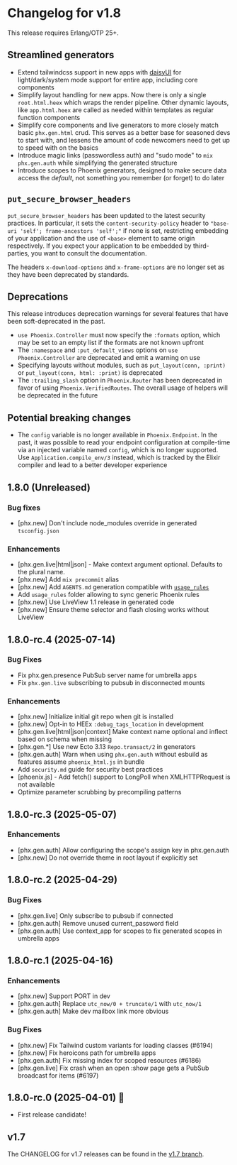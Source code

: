 # Changelog for v1.8

This release requires Erlang/OTP 25+.

## Streamlined generators

  * Extend tailwindcss support in new apps with [daisyUI](https://daisyui.com/) for light/dark/system mode support for entire app, including core components
  * Simplify layout handling for new apps. Now there is only a single `root.html.heex` which wraps the render pipeline. Other dynamic layouts, like `app.html.heex` are called as needed within templates as regular function components
  * Simplify core components and live generators to more closely match basic `phx.gen.html` crud. This serves as a better base for seasoned devs to start with, and lessens the amount of code newcomers need to get up to speed with on the basics
  * Introduce magic links (passwordless auth) and "sudo mode" to `mix phx.gen.auth` while simplifying the generated structure
  * Introduce scopes to Phoenix generators, designed to make secure data access the *default*, not something you remember (or forget) to do later

## `put_secure_browser_headers`

`put_secure_browser_headers` has been updated to the latest security practices. In particular, it sets the `content-security-policy` header to `"base-uri 'self'; frame-ancestors 'self';"` if none is set, restricting embedding of your application and the use of `<base>` element to same origin respectively. If you expect your application to be embedded by third-parties, you want to consult the documentation.

The headers `x-download-options` and `x-frame-options` are no longer set as they have been deprecated by standards.

## Deprecations

This release introduces deprecation warnings for several features that have been soft-deprecated in the past.

  * `use Phoenix.Controller` must now specify the `:formats` option, which may be set to an empty list if the formats are not known upfront
  * The `:namespace` and `:put_default_views` options on `use Phoenix.Controller` are deprecated and emit a warning on use
  * Specifying layouts without modules, such as `put_layout(conn, :print)` or `put_layout(conn, html: :print)` is deprecated
  * The `:trailing_slash` option in `Phoenix.Router` has been deprecated in favor of using `Phoenix.VerifiedRoutes`. The overall usage of helpers will be deprecated in the future

## Potential breaking changes

  * The `config` variable is no longer available in `Phoenix.Endpoint`. In the past, it was possible to read your endpoint configuration at compile-time via an injected variable named `config`, which is no longer supported. Use `Application.compile_env/3` instead, which is tracked by the Elixir compiler and lead to a better developer experience

## 1.8.0 (Unreleased)

### Bug fixes
  - [phx.new] Don't include node_modules override in generated `tsconfig.json`

### Enhancements
  - [phx.gen.live|html|json] - Make context argument optional. Defaults to the plural name.
  - [phx.new] Add `mix precommit` alias
  - [phx.new] Add `AGENTS.md` generation compatible with [`usage_rules`](https://hexdocs.pm/usage_rules/)
  - Add `usage_rules` folder allowing to sync generic Phoenix rules
  - [phx.new] Use LiveView 1.1 release in generated code
  - [phx.new] Ensure theme selector and flash closing works without LiveView

## 1.8.0-rc.4 (2025-07-14)

### Bug Fixes
  - Fix phx.gen.presence PubSub server name for umbrella apps
  - Fix `phx.gen.live` subscribing to pubsub in disconnected mounts

### Enhancements
  - [phx.new] Initialize initial git repo when git is installed
  - [phx.new] Opt-in to HEEx `:debug_tags_location` in development
  - [phx.gen.live|html|json|context] Make context name optional and inflect based on schema when missing
  - [phx.gen.*] Use new Ecto 3.13 `Repo.transact/2` in generators
  - [phx.gen.auth] Warn when using `phx.gen.auth` without esbuild as features assume `phoenix_html.js` in bundle
  - Add `security.md` guide for security best practices
  - [phoenix.js] - Add fetch() support to LongPoll when XMLHTTPRequest is not available
  - Optimize parameter scrubbing by precompiling patterns

## 1.8.0-rc.3 (2025-05-07)

### Enhancements
  - [phx.gen.auth] Allow configuring the scope's assign key in phx.gen.auth
  - [phx.new] Do not override theme in root layout if explicitly set

## 1.8.0-rc.2 (2025-04-29)

### Bug Fixes
  - [phx.gen.live] Only subscribe to pubsub if connected
  - [phx.gen.auth] Remove unused current_password field
  - [phx.gen.auth] Use context_app for scopes to fix generated scopes in umbrella apps

## 1.8.0-rc.1 (2025-04-16)

### Enhancements
  - [phx.new] Support PORT in dev
  - [phx.gen.auth] Replace `utc_now/0 + truncate/1` with `utc_now/1`
  - [phx.gen.auth] Make dev mailbox link more obvious

### Bug Fixes
  - [phx.new] Fix Tailwind custom variants for loading classes (#6194)
  - [phx.new] Fix heroicons path for umbrella apps
  - [phx.gen.auth] Fix missing index for scoped resources (#6186)
  - [phx.gen.live] Fix crash when an open :show page gets a PubSub broadcast for items (#6197)

## 1.8.0-rc.0 (2025-04-01) 🚀

- First release candidate!

## v1.7

The CHANGELOG for v1.7 releases can be found in the [v1.7 branch](https://github.com/phoenixframework/phoenix/blob/v1.7/CHANGELOG.md).
